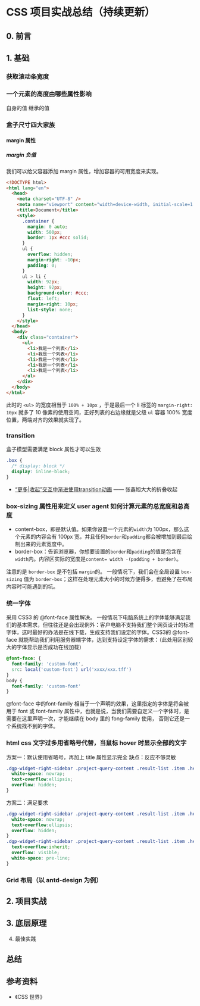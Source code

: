 # CSS 项目实战总结（持续更新）

## 0. 前言

## 1. 基础

### 获取滚动条宽度

### 一个元素的高度由哪些属性影响

自身的值
继承的值

### 盒子尺寸四大家族

#### margin 属性

##### margin 负值

我们可以给父容器添加 margin 属性，增加容器的可用宽度来实现。

```html
<!DOCTYPE html>
<html lang="en">
  <head>
    <meta charset="UTF-8" />
    <meta name="viewport" content="width=device-width, initial-scale=1.0" />
    <title>Document</title>
    <style>
      .container {
        margin: 0 auto;
        width: 500px;
        border: 1px #ccc solid;
      }
      ul {
        overflow: hidden;
        margin-right: -10px; 
        padding: 0;
      }
      ul > li {
        width: 92px;
        height: 92px;
        background-color: #ccc;
        float: left;
        margin-right: 10px;
        list-style: none;
      }
    </style>
  </head>
  <body>
    <div class="container">
      <ul>
        <li>我是一个列表</li>
        <li>我是一个列表</li>
        <li>我是一个列表</li>
        <li>我是一个列表</li>
        <li>我是一个列表</li>
      </ul>
    </div>
  </body>
</html>

```

此时的 `<ul>` 的宽度相当于 `100% + 10px` ，于是最后一个 li 标签的 `margin-right: 10px` 就多了 10 像素的使用空间，正好列表的右边缘就是父级 `ul` 容器 100% 宽度位置，两端对齐的效果就实现了。

### transition

盒子模型需要满足 block 属性才可以生效
```css
.box {
  /* display: block */
  display: inline-block; 
}
```

- [“更多|收起”交互中渐进使用transition动画](https://www.zhangxinxu.com/wordpress/2012/10/more-display-show-hide-tranisition/) —— 张鑫旭大大的折叠收起

### box-sizing 属性用来定义 user agent 如何计算元素的总宽度和总高度

- content-box，即是默认值。如果你设置一个元素的`width`为 100px，那么这个元素的内容会有 100px 宽，并且任何`border`和`padding`都会被增加到最后绘制出来的元素宽度中。
- border-box：告诉浏览器，你想要设置的`border`和`padding`的值是包含在`width`内。内容区实际的宽度是`content= width -(padding + border)`。

注意的是 `border-box` 是不包括 `margin`的。
一般情况下，我们会在全局设置 `box-sizing` 值为 `border-box`；这样在处理元素大小的时候方便得多，也避免了在布局内容时可能遇到的坑。

### 统一字体

采用 CSS3 的 @font-face 属性解决。
一般情况下电脑系统上的字体能够满足我们的基本需求，但往往还是会出现例外：客户电脑不支持我们整个网页设计的标准字体，这时最好的办法是在线下载，生成支持我们设定的字体。CSS3的 @font-face 就能帮助我们利用服务器端字体，达到支持设定字体的需求：（此处用区别较大的字体显示是否成功在线加载）
```css
@font-face: {
  font-family: 'custom-font',
  src: local('custom-font') url('xxxx/xxx.tff')
}
body {
  font-family: 'custom-font'
}
```
@font-face 中的font-family 相当于一个声明的效果，这里指定的字体是将会被用于 font 或 font-family 属性中，也就是说，当我们需要自定义一个字体时，是需要在这里声明一次，才能继续在 body 里的 fong-family 使用， 否则它还是一个系统找不到的字体。

### html css 文字过多用省略号代替，当鼠标 hover 时显示全部的文字

方案一：默认使用省略号，再加上 title 属性显示完全
缺点：反应不够灵敏
```css
.dgp-widget-right-sidebar .project-query-content .result-list .item .header {
  white-space: nowrap;
  text-overflow:ellipsis;
  overflow: hidden;
}
```

方案二：满足要求
```css
.dgp-widget-right-sidebar .project-query-content .result-list .item .header {
  white-space: nowrap;
  text-overflow:ellipsis;
  overflow: hidden;
}
.dgp-widget-right-sidebar .project-query-content .result-list .item .header:hover {
  text-overflow:inherit;
  overflow: visible;
  white-space: pre-line;
}
```

### Grid 布局（以 antd-design 为例）



## 2. 项目实战

## 3. 底层原理

4. 最佳实践

## 总结

## 参考资料

- 《CSS 世界》
